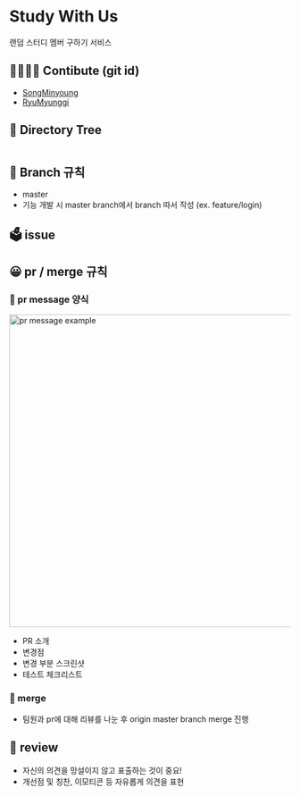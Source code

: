 # Study With Us
랜덤 스터디 멤버 구하기 서비스


## 👨‍👨‍👧‍👦 Contibute (git id)
* [SongMinyoung](https://github.com/song-my)
* [RyuMyunggi](https://github.com/RyuMyunggi)

## 📁 Directory Tree

```bash

```

## 💭 Branch 규칙
* master
* 기능 개발 시 master branch에서 branch 따서 작성 (ex. feature/login)

## 🗳 issue

## 😀 pr / merge 규칙
### 📍 pr message 양식
<img width="560" alt="pr message example" src="https://user-images.githubusercontent.com/76977926/151426101-50919890-436e-4dee-b8e1-bbd6a55a1015.png">

* PR 소개
* 변경점
* 변경 부분 스크린샷
* 테스트 체크리스트

### 📍 merge
* 팀원과 pr에 대해 리뷰를 나눈 후 origin master branch merge 진행

## 🌟 review 
* 자신의 의견을 망설이지 않고 표출하는 것이 중요!
* 개선점 및 칭찬, 이모티콘 등 자유롭게 의견을 표현